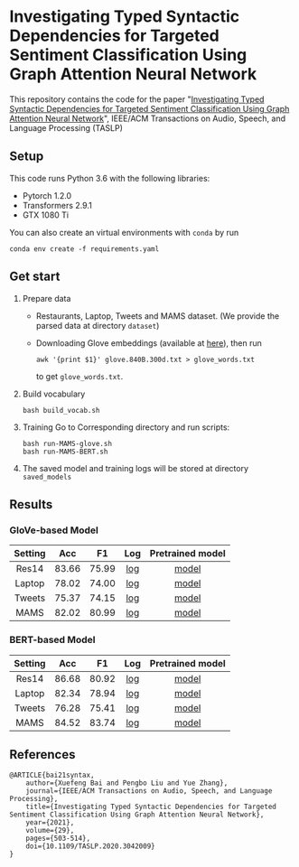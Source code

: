 # Investigating Typed Syntactic Dependencies for Targeted Sentiment Classification Using Graph Attention Neural Network

This repository contains the code for the paper "[Investigating Typed Syntactic Dependencies for Targeted Sentiment Classification Using Graph Attention Neural Network](https://arxiv.org/abs/2002.09685)", IEEE/ACM Transactions on Audio, Speech, and Language Processing (TASLP)

## Setup

This code runs Python 3.6 with the following libraries:

+ Pytorch 1.2.0
+ Transformers 2.9.1
+ GTX 1080 Ti

You can also create an virtual environments with `conda` by run

```
conda env create -f requirements.yaml
```

## Get start

1. Prepare data

   + Restaurants, Laptop, Tweets and MAMS dataset. (We provide the parsed data at directory `dataset`)

   + Downloading Glove embeddings (available at [here](http://nlp.stanford.edu/data/glove.840B.300d.zip)), then  run 

     ```
     awk '{print $1}' glove.840B.300d.txt > glove_words.txt
     ```

     to get `glove_words.txt`.

2. Build vocabulary

   ```
   bash build_vocab.sh
   ```

3. Training
   Go to Corresponding directory and run scripts:

   ``` 
   bash run-MAMS-glove.sh
   bash run-MAMS-BERT.sh
   ```

4. The saved model and training logs will be stored at directory `saved_models`  

## Results

### GloVe-based Model

|Setting|  Acc  | F1  | Log | Pretrained model |
|  :----:  | :----:  |:---:|  :----:  | :----:  |
| Res14  | 83.66 | 75.99 | [log](https://github.com/muyeby/RGAT-ABSA/blob/master/RGAT-GloVe/saved_models/Restaurants/train/training.log) | [model](https://drive.google.com/file/d/1z7b6_M3wS2j-ABcH7es8etA973eNEJ3d/view?usp=sharing) |
| Laptop  | 78.02 | 74.00 | [log](https://github.com/muyeby/RGAT-ABSA/blob/master/RGAT-GloVe/saved_models/Laptop/train/training.log) | [model](https://drive.google.com/file/d/1Q1MHf8vDUqmhb3w7m4stpg3hyyig9dvl/view?usp=sharing) |
| Tweets  | 75.37 | 74.15 | [log](https://github.com/muyeby/RGAT-ABSA/blob/master/RGAT-GloVe/saved_models/Tweets/train/training.log) | [model](https://drive.google.com/file/d/1Ma1DXlNeb09CJqVd_4i-4oXpBmEElBzJ/view?usp=sharing) |
| MAMS  | 82.02 | 80.99 | [log](https://github.com/muyeby/RGAT-ABSA/blob/master/RGAT-GloVe/saved_models/MAMS/train/training.log) | [model](https://drive.google.com/file/d/1ofVXcyhrvkAPbA8HXn7wXErN2uany-Mv/view?usp=sharing) |

### BERT-based Model

|Setting|  Acc  | F1  | Log | Pretrained model |
|  :----:  | :----:  |:---:|  :----:  | :----:  |
| Res14  | 86.68 | 80.92 | [log](https://github.com/muyeby/RGAT-ABSA/blob/master/RGAT-BERT/saved_models/Restaurants/train/training.log) | [model](https://drive.google.com/file/d/1P9K8yu6nccbxIu2vc2ZOvu16m4ggFzlG/view?usp=sharing) |
| Laptop  | 82.34 | 78.94 | [log](https://github.com/muyeby/RGAT-ABSA/blob/master/RGAT-BERT/saved_models/Laptop/train/training.log) | [model](https://drive.google.com/file/d/122R8sthFFLQZjkCqc7unFsyGZ2h9t_hk/view?usp=sharing)  |
| Tweets  | 76.28 | 75.41 | [log](https://github.com/muyeby/RGAT-ABSA/blob/master/RGAT-BERT/saved_models/Tweets/train/training.log) | [model](https://drive.google.com/file/d/14oMqTjAO11Jws5wyMiT95NCOUWaUwkDX/view?usp=sharing)  |
| MAMS  | 84.52 | 83.74 | [log](https://github.com/muyeby/RGAT-ABSA/blob/master/RGAT-BERT/saved_models/MAMS/train/training.log) | [model](https://drive.google.com/file/d/1Arzpzj3xnxsCnOb0IETUpqTpEKofpcnJ/view?usp=sharing)  |


## References

```
@ARTICLE{bai21syntax,  
	author={Xuefeng Bai and Pengbo Liu and Yue Zhang},  
	journal={IEEE/ACM Transactions on Audio, Speech, and Language Processing},   
	title={Investigating Typed Syntactic Dependencies for Targeted Sentiment Classification Using Graph Attention Neural Network},   
	year={2021},  
	volume={29}, 
	pages={503-514},  
	doi={10.1109/TASLP.2020.3042009}
}
```



